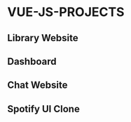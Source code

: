 # <h1>VUE-JS-PROJECTS</h1>

<h2>Library Website</h2>

<h2>Dashboard</h2>

<h2>Chat Website</h2>

<h2>Spotify UI Clone</h2>
